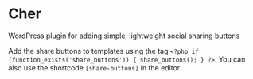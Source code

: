 # Cher

WordPress plugin for adding simple, lightweight social sharing buttons

Add the share buttons to templates using the tag `<?php if (function_exists('share_buttons')) { share_buttons(); } ?>`. You can also use the shortcode `[share-buttons]` in the editor.